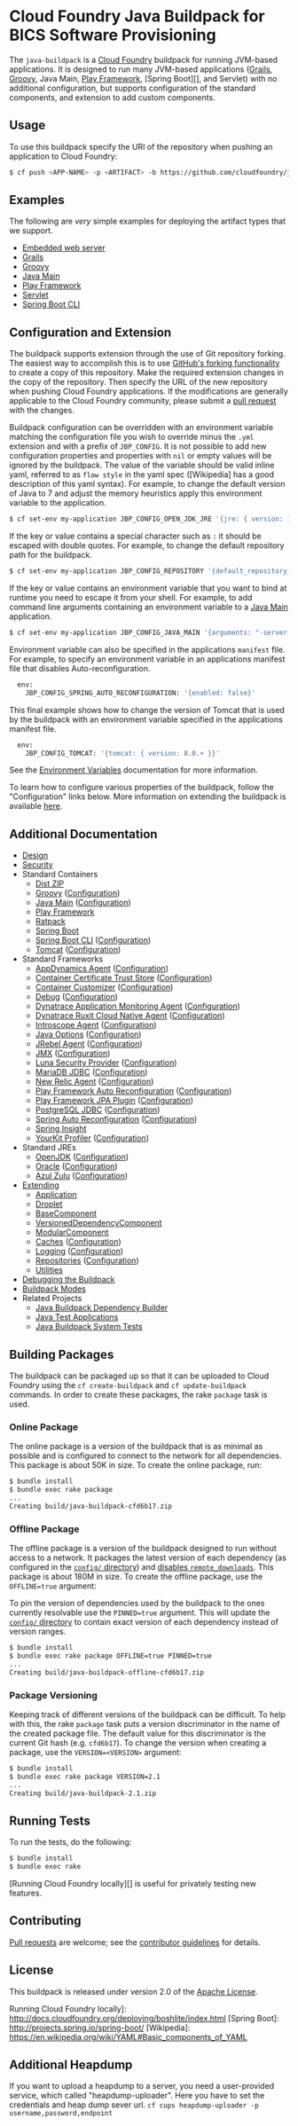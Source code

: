 # Cloud Foundry Java Buildpack for BICS Software Provisioning

The `java-buildpack` is a [Cloud Foundry][] buildpack for running JVM-based applications.  It is designed to run many JVM-based applications ([Grails][], [Groovy][], Java Main, [Play Framework][], [Spring Boot][], and Servlet) with no additional configuration, but supports configuration of the standard components, and extension to add custom components.

## Usage
To use this buildpack specify the URI of the repository when pushing an application to Cloud Foundry:

```bash
$ cf push <APP-NAME> -p <ARTIFACT> -b https://github.com/cloudfoundry/java-buildpack.git
```

## Examples
The following are _very_ simple examples for deploying the artifact types that we support.

* [Embedded web server](docs/example-embedded-web-server.md)
* [Grails](docs/example-grails.md)
* [Groovy](docs/example-groovy.md)
* [Java Main](docs/example-java_main.md)
* [Play Framework](docs/example-play_framework.md)
* [Servlet](docs/example-servlet.md)
* [Spring Boot CLI](docs/example-spring_boot_cli.md)

## Configuration and Extension
The buildpack supports extension through the use of Git repository forking. The easiest way to accomplish this is to use [GitHub's forking functionality][] to create a copy of this repository.  Make the required extension changes in the copy of the repository. Then specify the URL of the new repository when pushing Cloud Foundry applications. If the modifications are generally applicable to the Cloud Foundry community, please submit a [pull request][] with the changes.

Buildpack configuration can be overridden with an environment variable matching the configuration file you wish to override minus the `.yml` extension and with a prefix of `JBP_CONFIG`. It is not possible to add new configuration properties and properties with `nil` or empty values will be ignored by the buildpack. The value of the variable should be valid inline yaml, referred to as `flow style` in the yaml spec ([Wikipedia] has a good description of this yaml syntax). For example, to change the default version of Java to 7 and adjust the memory heuristics apply this environment variable to the application.

```bash
$ cf set-env my-application JBP_CONFIG_OPEN_JDK_JRE '{jre: { version: 1.7.0_+ }}'
```

If the key or value contains a special character such as `:` it should be escaped with double quotes. For example, to change the default repository path for the buildpack.

```bash
$ cf set-env my-application JBP_CONFIG_REPOSITORY '{default_repository_root: "http://repo.example.io"}'
```

If the key or value contains an environment variable that you want to bind at runtime you need to escape it from your shell. For example, to add command line arguments containing an environment variable to a [Java Main](docs/container-java_main.md) application.

```bash
$ cf set-env my-application JBP_CONFIG_JAVA_MAIN '{arguments: "-server.port=\$PORT -foo=bar"}'
```

Environment variable can also be specified in the applications `manifest` file. For example, to specify an environment variable in an applications manifest file that disables Auto-reconfiguration.

```bash
  env:
    JBP_CONFIG_SPRING_AUTO_RECONFIGURATION: '{enabled: false}'
```

This final example shows how to change the version of Tomcat that is used by the buildpack with an environment variable specified in the applications manifest file.

```bash
  env:
    JBP_CONFIG_TOMCAT: '{tomcat: { version: 8.0.+ }}'
```

See the [Environment Variables][] documentation for more information.

To learn how to configure various properties of the buildpack, follow the "Configuration" links below. More information on extending the buildpack is available [here](docs/extending.md).

## Additional Documentation
* [Design](docs/design.md)
* [Security](docs/security.md)
* Standard Containers
	* [Dist ZIP](docs/container-dist_zip.md)
	* [Groovy](docs/container-groovy.md) ([Configuration](docs/container-groovy.md#configuration))
	* [Java Main](docs/container-java_main.md) ([Configuration](docs/container-java_main.md#configuration))
	* [Play Framework](docs/container-play_framework.md)
	* [Ratpack](docs/container-ratpack.md)
	* [Spring Boot](docs/container-spring_boot.md)
	* [Spring Boot CLI](docs/container-spring_boot_cli.md) ([Configuration](docs/container-spring_boot_cli.md#configuration))
	* [Tomcat](docs/container-tomcat.md) ([Configuration](docs/container-tomcat.md#configuration))
* Standard Frameworks
	* [AppDynamics Agent](docs/framework-app_dynamics_agent.md) ([Configuration](docs/framework-app_dynamics_agent.md#configuration))
	* [Container Certificate Trust Store](docs/framework-container_certificate_trust_store.md) ([Configuration](docs/framework-container_certificate_trust_store.md#configuration))
	* [Container Customizer](docs/framework-container_customizer.md) ([Configuration](docs/framework-container_customizer.md#configuration))
	* [Debug](docs/framework-debug.md) ([Configuration](docs/framework-debug.md#configuration))
	* [Dynatrace Application Monitoring Agent](docs/framework-dyna_trace_agent.md) ([Configuration](docs/framework-dyna_trace_agent.md#configuration))
	* [Dynatrace Ruxit Cloud Native Agent](docs/framework-ruxit_agent.md) ([Configuration](docs/framework-ruxit_agent.md#configuration))
	* [Introscope Agent](docs/framework-introscope_agent.md) ([Configuration](docs/framework-introscope_agent.md#configuration))
	* [Java Options](docs/framework-java_opts.md) ([Configuration](docs/framework-java_opts.md#configuration))
	* [JRebel Agent](docs/framework-jrebel_agent.md) ([Configuration](docs/framework-jrebel_agent.md#configuration))
	* [JMX](docs/framework-jmx.md) ([Configuration](docs/framework-jmx.md#configuration))
	* [Luna Security Provider](docs/framework-luna_security_provider.md) ([Configuration](docs/framework-luna_security_provider.md#configuration))
	* [MariaDB JDBC](docs/framework-maria_db_jdbc.md) ([Configuration](docs/framework-maria_db_jdbc.md#configuration))
	* [New Relic Agent](docs/framework-new_relic_agent.md) ([Configuration](docs/framework-new_relic_agent.md#configuration))
	* [Play Framework Auto Reconfiguration](docs/framework-play_framework_auto_reconfiguration.md) ([Configuration](docs/framework-play_framework_auto_reconfiguration.md#configuration))
	* [Play Framework JPA Plugin](docs/framework-play_framework_jpa_plugin.md) ([Configuration](docs/framework-play_framework_jpa_plugin.md#configuration))
	* [PostgreSQL JDBC](docs/framework-postgresql_jdbc.md) ([Configuration](docs/framework-postgresql_jdbc.md#configuration))
	* [Spring Auto Reconfiguration](docs/framework-spring_auto_reconfiguration.md) ([Configuration](docs/framework-spring_auto_reconfiguration.md#configuration))
	* [Spring Insight](docs/framework-spring_insight.md)
	* [YourKit Profiler](docs/framework-your_kit_profiler.md) ([Configuration](docs/framework-your_kit_profiler.md#configuration))
* Standard JREs
	* [OpenJDK](docs/jre-open_jdk_jre.md) ([Configuration](docs/jre-open_jdk_jre.md#configuration))
	* [Oracle](docs/jre-oracle_jre.md) ([Configuration](docs/jre-oracle_jre.md#configuration))
	* [Azul Zulu](docs/jre-zulu_jre.md) ([Configuration](docs/jre-zulu_jre.md#configuration))
* [Extending](docs/extending.md)
	* [Application](docs/extending-application.md)
	* [Droplet](docs/extending-droplet.md)
	* [BaseComponent](docs/extending-base_component.md)
	* [VersionedDependencyComponent](docs/extending-versioned_dependency_component.md)
	* [ModularComponent](docs/extending-modular_component.md)
	* [Caches](docs/extending-caches.md) ([Configuration](docs/extending-caches.md#configuration))
	* [Logging](docs/extending-logging.md) ([Configuration](docs/extending-logging.md#configuration))
	* [Repositories](docs/extending-repositories.md) ([Configuration](docs/extending-repositories.md#configuration))
	* [Utilities](docs/extending-utilities.md)
* [Debugging the Buildpack](docs/debugging-the-buildpack.md)
* [Buildpack Modes](docs/buildpack-modes.md)
* Related Projects
	* [Java Buildpack Dependency Builder](https://github.com/cloudfoundry/java-buildpack-dependency-builder)
	* [Java Test Applications](https://github.com/cloudfoundry/java-test-applications)
	* [Java Buildpack System Tests](https://github.com/cloudfoundry/java-buildpack-system-test)

## Building Packages
The buildpack can be packaged up so that it can be uploaded to Cloud Foundry using the `cf create-buildpack` and `cf update-buildpack` commands.  In order to create these packages, the rake `package` task is used.

### Online Package
The online package is a version of the buildpack that is as minimal as possible and is configured to connect to the network for all dependencies.  This package is about 50K in size.  To create the online package, run:

```bash
$ bundle install
$ bundle exec rake package
...
Creating build/java-buildpack-cfd6b17.zip
```

### Offline Package
The offline package is a version of the buildpack designed to run without access to a network.  It packages the latest version of each dependency (as configured in the [`config/` directory][]) and [disables `remote_downloads`][]. This package is about 180M in size.  To create the offline package, use the `OFFLINE=true` argument:

To pin the version of dependencies used by the buildpack to the ones currently resolvable use the `PINNED=true` argument. This will update the [`config/` directory][] to contain exact version of each dependency instead of version ranges.

```bash
$ bundle install
$ bundle exec rake package OFFLINE=true PINNED=true
...
Creating build/java-buildpack-offline-cfd6b17.zip
```

### Package Versioning
Keeping track of different versions of the buildpack can be difficult.  To help with this, the rake `package` task puts a version discriminator in the name of the created package file.  The default value for this discriminator is the current Git hash (e.g. `cfd6b17`).  To change the version when creating a package, use the `VERSION=<VERSION>` argument:

```bash
$ bundle install
$ bundle exec rake package VERSION=2.1
...
Creating build/java-buildpack-2.1.zip
```

## Running Tests
To run the tests, do the following:

```bash
$ bundle install
$ bundle exec rake
```

[Running Cloud Foundry locally][] is useful for privately testing new features.

## Contributing
[Pull requests][] are welcome; see the [contributor guidelines][] for details.

## License
This buildpack is released under version 2.0 of the [Apache License][].

[`config/` directory]: config
[Apache License]: http://www.apache.org/licenses/LICENSE-2.0
[Cloud Foundry]: http://www.cloudfoundry.org
[contributor guidelines]: CONTRIBUTING.md
[disables `remote_downloads`]: docs/extending-caches.md#configuration
[Environment Variables]: http://docs.cloudfoundry.org/devguide/deploy-apps/manifest.html#env-block
[GitHub's forking functionality]: https://help.github.com/articles/fork-a-repo
[Grails]: http://grails.org
[Groovy]: http://groovy.codehaus.org
[Play Framework]: http://www.playframework.com
[pull request]: https://help.github.com/articles/using-pull-requests
[Pull requests]: http://help.github.com/send-pull-requests
Running Cloud Foundry locally]: http://docs.cloudfoundry.org/deploying/boshlite/index.html
[Spring Boot]: http://projects.spring.io/spring-boot/
[Wikipedia]: https://en.wikipedia.org/wiki/YAML#Basic_components_of_YAML


## Additional Heapdump
If you want to upload a heapdump to a server, you need a user-provided service, which called "heapdump-uploader". Here you have to set the credentials and heap dump sever url.
`cf cups heapdump-uploader -p username,password,endpoint`
